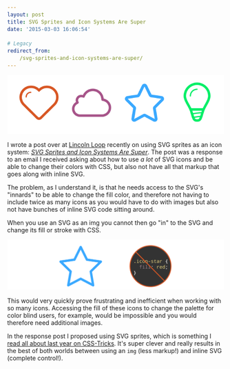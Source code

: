 ```yaml
---
layout: post
title: SVG Sprites and Icon Systems Are Super
date: '2015-03-03 16:06:54'

# Legacy
redirect_from:
    /svg-sprites-and-icon-systems-are-super/
---
```


![Screenshot of icon sprite demo](/content/2015/Feb/Screen-Shot-2015-02-25-at-10-55-57-AM.png)

I wrote a post over at [Lincoln Loop](https://lincolnloop.com/) recently on using SVG sprites as an icon system: *[SVG Sprites and Icon Systems Are Super](https://lincolnloop.com/blog/svg-sprites-and-icon-systems-are-super/)*. The post was a response to an email I received asking about how to use *a lot* of SVG icons and be able to change their colors with CSS, but also not have all that markup that goes along with inline SVG.

The problem, as I understand it, is that he needs access to the SVG's "innards" to be able to change the fill color, and therefore not having to include twice as many icons as you would have to do with images but also not have bunches of inline SVG code sitting around.

When you use an SVG as an img you cannot then go "in" to the SVG and change its fill or stroke with CSS.

![alt](/content/2015/Mar/asimagevisual_1024.png)

This would very quickly prove frustrating and inefficient when working with so many icons. Accessing the fill of these icons to change the palette for color blind users, for example, would be impossible and you would therefore need additional images.

In the response post I proposed using SVG sprites, which is something I [read all about last year on CSS-Tricks](https://css-tricks.com/svg-sprites-use-better-icon-fonts/). It's super clever and really results in the best of both worlds between using an <code>img</code> (less markup!) and inline SVG (complete control!).
